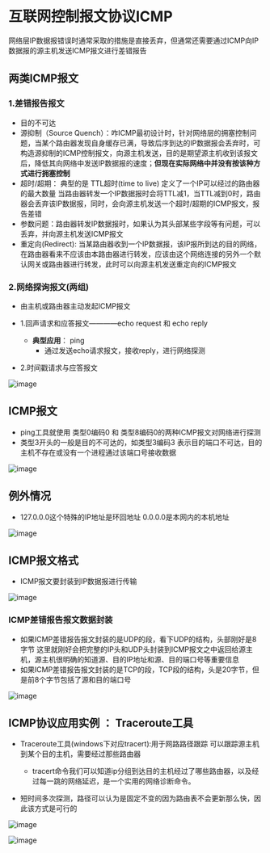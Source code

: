 # 互联网控制报文协议ICMP


网络层IP数据报错误时通常采取的措施是直接丢弃，但通常还需要通过ICMP向IP数据报的源主机发送ICMP报文进行差错报告

## 两类ICMP报文

### 1.差错报告报文
* 目的不可达
* 源抑制（Source Quench）：咋ICMP最初设计时，针对网络层的拥塞控制问题，当某个路由器发现自身缓存已满，导致后序到达的IP数据报会丢弃时，可构造源抑制的ICMP控制报文，向源主机发送，目的是期望源主机收到该报文后，降低其向网络中发送IP数据报的速度；**但现在实际网络中并没有按该种方式进行拥塞控制**
* 超时/超期： 典型的是 TTL超时(time to live) 定义了一个IP可以经过的路由器的最大数量  当路由器转发一个IP数据报时会将TTL减1，当TTL减到0时，路由器会丢弃该IP数据报，同时，会向源主机发送一个超时/超期的ICMP报文，报告差错
* 参数问题：路由器转发IP数据报时，如果认为其头部某些字段等有问题，可以丢弃，并向源主机发送ICMP报文
* 重定向(Redirect):  当某路由器收到一个IP数据报，该IP报所到达的目的网络，在路由器看来不应该由本路由器进行转发，应该由这个网络连接的另外一个默认网关或路由器进行转发，此时可以向源主机发送重定向的ICMP报文

### 2.网络探询报文(两组)

* 由主机或路由器主动发起ICMP报文

* 1.回声请求和应答报文————echo request 和 echo reply
    * **典型应用**： ping   
        * 通过发送echo请求报文，接收reply，进行网络探测
* 2.时间戳请求与应答报文  

![image](https://user-images.githubusercontent.com/58176267/170211192-e61e828b-48f8-498b-b509-b714c4a3a4a2.png)


## ICMP报文  

* ping工具就使用 类型0编码0 和 类型8编码0的两种ICMP报文对网络进行探测  
* 类型3开头的一般是目的不可达的，如类型3编码3  表示目的端口不可达，目的主机不存在或没有一个进程通过该端口号接收数据  

![image](https://user-images.githubusercontent.com/58176267/170211376-d45ab129-55d3-4b12-a3b5-378508e1ce80.png)


## 例外情况  



* 127.0.0.0这个特殊的IP地址是环回地址  0.0.0.0是本网内的本机地址  

![image](https://user-images.githubusercontent.com/58176267/170212687-afe09315-dd4e-45b1-834d-694dc5b09f48.png)

## ICMP报文格式  

* ICMP报文要封装到IP数据报进行传输  

![image](https://user-images.githubusercontent.com/58176267/170212961-8bd268a5-df23-46b6-af94-77ba5d6aa317.png)

### ICMP差错报告报文数据封装  

* 如果ICMP差错报告报文封装的是UDP的段，看下UDP的结构，头部刚好是8字节  这里就刚好会把完整的IP头和UDP头封装到ICMP报文之中返回给源主机，源主机很明确的知道源、目的IP地址和源、目的端口号等重要信息
* 如果ICMP差错报告报文封装的是TCP的段，TCP段的结构，头是20字节，但是前8个字节包括了源和目的端口号  

![image](https://user-images.githubusercontent.com/58176267/170215223-006c196e-8cc9-4957-bdc6-dbe37fab2b1c.png)

## ICMP协议应用实例 ： Traceroute工具  

* Traceroute工具(windows下对应tracert):用于网路路径跟踪  可以跟踪源主机到某个目的主机，需要经过那些路由器
    * tracert命令我们可以知道ip分组到达目的主机经过了哪些路由器，以及经过每一跳的网络延迟，是一个实用的网络诊断命令。

* 短时间多次探测，路径可以认为是固定不变的因为路由表不会更新那么快，因此该方式是可行的  

![image](https://user-images.githubusercontent.com/58176267/170217836-1a786bfc-edde-4a8b-ad7d-4ac96fa9f46c.png)


![image](https://user-images.githubusercontent.com/58176267/170217210-e459ecbe-a852-4590-b68a-918227b6b686.png)  



